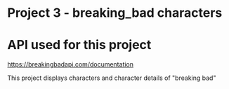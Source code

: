# Project 3 - breaking_bad characters

# API used for this project

https://breakingbadapi.com/documentation

This project displays characters and character details of "breaking bad"
